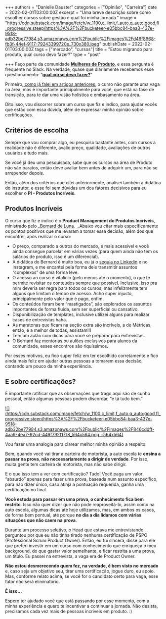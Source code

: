 +++
authors = "Danielle Dauster"
categories = ["Opinião", "Carreira"]
date = 2022-02-01T03:00:00Z
excerpt = "Uma breve descrição sobre como escolher cursos sobre gestão e qual foi minha jornada."
image = "https://cdn.substack.com/image/fetch/w_1100,c_limit,f_auto,q_auto:good,fl_progressive:steep/https%3A%2F%2Fbucketeer-e05bbc84-baa3-437e-9518-adb32be77984.s3.amazonaws.com%2Fpublic%2Fimages%2Fd46f8668-fb3f-44ef-9117-79243399720e_730x380.jpeg"
publishDate = 2022-02-01T03:00:00Z
tags = ["mercado", "cursos"]
title = "Estou migrando para produto, qual curso devo fazer?"
type = "post"

+++
Faço parte da comunidade [**Mulheres de Produto**](https://mulheresdeproduto.com/?utm_source=newsletter&utm_medium=pmletter-productoversee&utm_campaign=productoversee), e essa pergunta é frequente no Slack. Na verdade, quase que diariamente recebemos esse questionamento: “[**qual curso devo fazer?**](https://news.mulheresdeproduto.com/inscreva-se-na-comunidade)”

Primeiro,[ como já falei em artigos anteriores](https://productoversee.com/authors/danielle-dauster/), o curso não garante uma vaga na área, mas é importante principalmente para você, que está na fase de transição, para te dar uma visão holística e embasamento na área.

Dito isso, vou discorrer sobre um curso que fiz e indico, para ajudar vocês que estão com essa dúvida, além de expressar minha opinião sobre certificações. 

## Critérios de escolha

Sempre que vou comprar algo, eu pesquiso bastante antes, com cursos a realidade não é diferente, avalio preço, qualidade, avaliações de outros usuários e tudo mais. 

Se você já deu uma pesquisada, sabe que os cursos na área de Produto não são baratos, então deve avaliar bem antes de adquirir um, para não se arrepender depois. 

Então, além dos critérios que citei anteriormente, analisei também a didática do instrutor, e esse foi sem dúvidas um dos fatores decisivos para eu escolher o **PI - Produtos Incríveis.**

## **Produtos Incríveis**

O curso que fiz e indico é o **Product Management do Produtos Incríveis**, ministrado pelo [_Bernard de Luna.  _](https://www.bernarddeluna.com.br/)Abaixo vou citar mais especificamente os pontos positivos que me levaram a tomar essa decisão, além dos que encontrei, após realizar o curso:

* O preço, comparado a outros do mercado, é mais acessível e você ainda consegue parcelar em várias vezes (para quem ainda não tem os salários de produto, isso é um diferencial).
* A didática do Bernard é muito boa, eu já o [seguia no Linkedin](https://www.linkedin.com/in/bernarddeluna/) e no Instagram, e me encantei pela forma dele transmitir assuntos “complexos” de uma forma leve. 
* O acesso ao curso é vitalício (pelo menos até o momento), o que te permite revisitar os conteúdos sempre que possível. Inclusive, isso pra mim deveria ser regra para todos os cursos, mas infelizmente tem alguns que limitam o tempo de acesso. Acho super injusto, principalmente pelo valor que é pago, enfim. 
* Os conteúdos foram bem “mastigados”, são explorados os assuntos importantes de forma fluída, sem ser superficial ou cansativo. 
* Disponibilização de templates, inclusive utilizei alguns para realizar cases de entrevistas haha. 
* As maratonas que ficam na seção extra são incríveis, a de Métricas, então, é a melhor de todas, assistam!!!
* Tem um aulão com dicas para você se preparar para entrevistas.
* O Bernard faz mentorias ou aulões exclusivos para alunos da comunidade, esses encontros são riquíssimos.

Por esses motivos, eu fico super feliz em ter escolhido corretamente e fico ainda mais feliz em ajudar outras pessoas a tomarem essa decisão, contando um pouco da minha experiência. 

## **E sobre certificações?**

É importante ratificar que as observações que trago aqui são de cunho pessoal, então algumas pessoas podem discordar, “e tá tudo bem.”

[![](https://cdn.substack.com/image/fetch/w_1100,c_limit,f_auto,q_auto:good,fl_progressive:steep/https%3A%2F%2Fbucketeer-e05bbc84-baa3-437e-9518-adb32be77984.s3.amazonaws.com%2Fpublic%2Fimages%2F846cddff-4aa9-4ea7-92cd-449f792f1718_564x564.png =564x564)](https://cdn.substack.com/image/fetch/f_auto,q_auto:good,fl_progressive:steep/https%3A%2F%2Fbucketeer-e05bbc84-baa3-437e-9518-adb32be77984.s3.amazonaws.com%2Fpublic%2Fimages%2F846cddff-4aa9-4ea7-92cd-449f792f1718_564x564.png)

Vou fazer uma analogia para clarear melhor minha opinião a respeito. 

Bem, quando você vai tirar a carteira de motorista, a auto escola te **ensina a passar na prova**, **não necessariamente a dirigir de verdade**. Por isso, muita gente tem carteira de motorista, mas não sabe dirigir. 

E o que isso tem a ver com certificação? Tudo! Você paga um valor “absurdo” apenas para fazer uma prova, baseada num assunto específico, para não dizer único, caso atinja a pontuação requerida, ganha uma certificação no final. 

**Você estuda para passar em uma prova, o conhecimento fica bem restrito**. Isso não quer dizer que não pode reaproveitá-lo, assim como na auto escola, algumas dicas até hoje utilizamos, mas, em ambos os casos, de forma bem pontual, até porque **no dia a dia lidamos com várias situações que não caem na prova**. 

Durante um processo seletivo, o Head que estava me entrevistando perguntou por que eu não tinha tirado nenhuma certificação de PSPO (Professional Scrum Product Owner). Então, eu fui sincera, disse para ele que preferi investir em um curso com conhecimento que enriqueça o meu background, do que gastar valor semelhante, e ficar restrita a uma prova, um título. Eu passei na entrevista, a vaga era de Product Owner. 

**Não estou desmerecendo quem fez, na verdade, é bem visto no mercado** e, caso seja um objetivo seu, tirar uma certificação, jogue duro, eu apoio. Mas, conforme relato acima, se você for o candidato certo para vaga, esse fator não será eliminatório. 

**É isso…**

Espero ter ajudado você que está passando por esse momento, com a minha experiência e quero te incentivar a continuar a jornada. Não desista, precisamos cada vez mais de pessoas incríveis em produto. :)